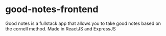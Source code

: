 # good-notes-frontend
Good notes is a fullstack app that allows you to take good notes based on the cornell method.  Made in ReactJS and ExpressJS 
